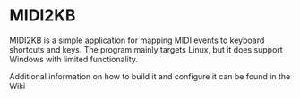 # MIDI2KB

MIDI2KB is a simple application for mapping MIDI events to keyboard shortcuts and keys.
The program mainly targets Linux, but it does support Windows with limited functionality.

Additional information on how to build it and configure it can be found in the Wiki

